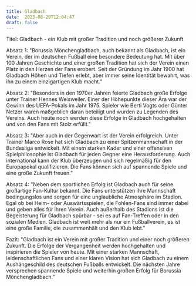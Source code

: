 ```yaml
---
title: Gladbach
date:  2023-08-20T12:04:47
draft: false
---
```


Titel: Gladbach - ein Klub mit großer Tradition und noch größerer Zukunft

Absatz 1: "Borussia Mönchengladbach, auch bekannt als Gladbach, ist ein Verein, der im deutschen Fußball eine besondere Bedeutung hat. Mit über 100 Jahren Geschichte und einer großen Tradition hat sich der Verein einen Platz in den Herzen der Fans erobert. Seit der Gründung im Jahr 1900 hat Gladbach Höhen und Tiefen erlebt, aber immer seine Identität bewahrt, was ihn zu einem einzigartigen Klub macht."

Absatz 2: "Besonders in den 1970er Jahren feierte Gladbach große Erfolge unter Trainer Hennes Weisweiler. Einer der Höhepunkte dieser Ära war der Gewinn des UEFA-Pokals im Jahr 1975. Spieler wie Berti Vogts oder Günter Netzer waren maßgeblich daran beteiligt und wurden zu Legenden des Vereins. Auch heute noch werden diese Erfolge in Gladbach hochgehalten und von den Fans mit Stolz erfüllt."

Absatz 3: "Aber auch in der Gegenwart ist der Verein erfolgreich. Unter Trainer Marco Rose hat sich Gladbach zu einer Spitzenmannschaft in der Bundesliga entwickelt. Mit einem starken Kader und einer offensiven Spielphilosophie ist Gladbach für jeden Gegner eine Herausforderung. Auch international kann der Klub überzeugen und sich regelmäßig für den Europapokal qualifizieren. Die Fans können sich auf spannende Spiele und eine große Zukunft freuen."

Absatz 4: "Neben dem sportlichen Erfolg ist Gladbach auch für seine großartige Fan-Kultur bekannt. Die Fans unterstützen ihre Mannschaft bedingungslos und sorgen für eine unglaubliche Atmosphäre im Stadion. Egal ob bei Heim- oder Auswärtsspielen, die Fohlen-Fans sind immer dabei und geben alles für ihren Verein. Auch außerhalb des Stadions ist die Begeisterung für Gladbach spürbar - sei es auf Fan-Treffen oder in den sozialen Medien. Gladbach ist weit mehr als nur ein Fußballverein, es ist eine große Familie, die zusammenhält und den Klub lebt."

Fazit: "Gladbach ist ein Verein mit großer Tradition und einer noch größeren Zukunft. Die Erfolge der Vergangenheit werden hochgehalten und inspirieren die Spieler von heute. Mit einer starken Mannschaft, leidenschaftlichen Fans und einer klaren Vision hat sich Gladbach zu einem Aushängeschild des deutschen Fußballs entwickelt. Die nächsten Jahre versprechen spannende Spiele und weiterhin großen Erfolg für Borussia Mönchengladbach."